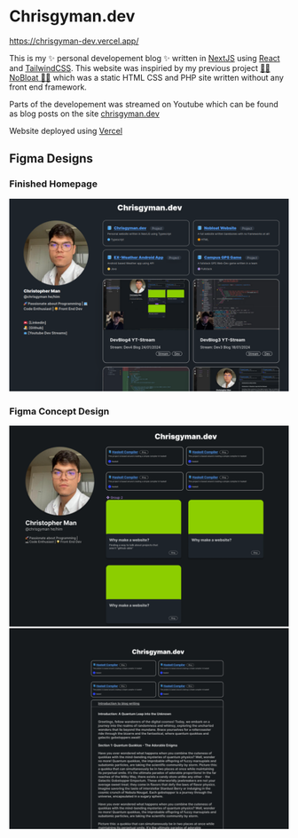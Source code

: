 # Chrisgyman.dev
https://chrisgyman-dev.vercel.app/

This is my ✨ personal developement blog ✨ written in [NextJS](https://nextjs.org/) using [React](https://react.dev/) and [TailwindCSS](https://tailwindcss.com/). This website was inspiried by my previous project [🧑‍💻 NoBloat 🧑‍💻](https://github.com/christophergyman/nobloat_website) which was a static HTML CSS and PHP site written without any front end framework.

Parts of the developement was streamed on Youtube which can be found as blog posts on the site [chrisgyman.dev](https://chrisgyman-dev.vercel.app/)

Website deployed using [Vercel](https://www.vercel.com/)

## Figma Designs
### Finished Homepage
![Actual Homepage](/images/homepageScreenshot.png)
### Figma Concept Design
![Homepage Figma Design](/images/figma1.png)
![Blogpost Figma Design](/images/figma2.png)
